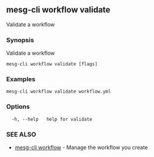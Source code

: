 ## mesg-cli workflow validate

Validate a workflow

### Synopsis

Validate a workflow

```
mesg-cli workflow validate [flags]
```

### Examples

```
mesg-cli workflow validate workflow.yml
```

### Options

```
  -h, --help   help for validate
```

### SEE ALSO

* [mesg-cli workflow](mesg-cli_workflow.md)	 - Manage the workflow you create

